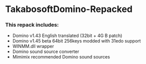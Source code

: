 # TakabosoftDomino-Repacked
### This repack includes: 
- Domino v1.43 English translated (32bit + 4G
B patch)
- Domino v1.45 beta 64bit 256keys modded with 31edo support
- WINMM.dll wrapper
- Domino sound source converter
- Mimimix recommended Domino sound sources
